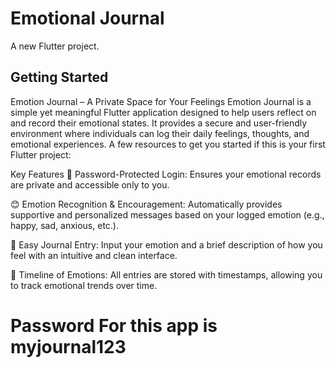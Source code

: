 # Emotional Journal

A new Flutter project.

## Getting Started

Emotion Journal – A Private Space for Your Feelings
Emotion Journal is a simple yet meaningful Flutter application designed to help users reflect on and record their emotional states. It provides a secure and user-friendly environment where individuals can log their daily feelings, thoughts, and emotional experiences.
A few resources to get you started if this is your first Flutter project:

Key Features
🔐 Password-Protected Login: Ensures your emotional records are private and accessible only to you.

😊 Emotion Recognition & Encouragement: Automatically provides supportive and personalized messages based on your logged emotion (e.g., happy, sad, anxious, etc.).

📝 Easy Journal Entry: Input your emotion and a brief description of how you feel with an intuitive and clean interface.

📅 Timeline of Emotions: All entries are stored with timestamps, allowing you to track emotional trends over time.


# Password For this app is myjournal123
